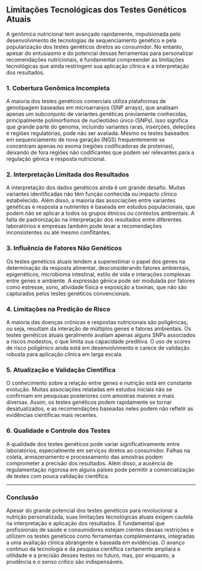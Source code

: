## Limitações Tecnológicas dos Testes Genéticos Atuais

A genômica nutricional tem avançado rapidamente, impulsionada pelo desenvolvimento de tecnologias de sequenciamento genético e pela popularização dos testes genéticos diretos ao consumidor. No entanto, apesar do entusiasmo e do potencial dessas ferramentas para personalizar recomendações nutricionais, é fundamental compreender as limitações tecnológicas que ainda restringem sua aplicação clínica e a interpretação dos resultados.

### 1. **Cobertura Genômica Incompleta**

A maioria dos testes genéticos comerciais utiliza plataformas de genotipagem baseadas em microarranjos (SNP arrays), que analisam apenas um subconjunto de variantes genéticas previamente conhecidas, principalmente polimorfismos de nucleotídeo único (SNPs). Isso significa que grande parte do genoma, incluindo variantes raras, inserções, deleções e regiões regulatórias, pode não ser avaliada. Mesmo os testes baseados em sequenciamento de nova geração (NGS) frequentemente se concentram apenas no exoma (regiões codificadoras de proteínas), deixando de fora regiões não codificantes que podem ser relevantes para a regulação gênica e resposta nutricional.

### 2. **Interpretação Limitada dos Resultados**

A interpretação dos dados genéticos ainda é um grande desafio. Muitas variantes identificadas não têm função conhecida ou impacto clínico estabelecido. Além disso, a maioria das associações entre variantes genéticas e resposta a nutrientes é baseada em estudos populacionais, que podem não se aplicar a todos os grupos étnicos ou contextos ambientais. A falta de padronização na interpretação dos resultados entre diferentes laboratórios e empresas também pode levar a recomendações inconsistentes ou até mesmo conflitantes.

### 3. **Influência de Fatores Não Genéticos**

Os testes genéticos atuais tendem a superestimar o papel dos genes na determinação da resposta alimentar, desconsiderando fatores ambientais, epigenéticos, microbioma intestinal, estilo de vida e interações complexas entre genes e ambiente. A expressão gênica pode ser modulada por fatores como estresse, sono, atividade física e exposição a toxinas, que não são capturados pelos testes genéticos convencionais.

### 4. **Limitações na Predição de Risco**

A maioria das doenças crônicas e respostas nutricionais são poligênicas, ou seja, resultam da interação de múltiplos genes e fatores ambientais. Os testes genéticos atuais geralmente avaliam apenas alguns SNPs associados a riscos modestos, o que limita sua capacidade preditiva. O uso de scores de risco poligênico ainda está em desenvolvimento e carece de validação robusta para aplicação clínica em larga escala.

### 5. **Atualização e Validação Científica**

O conhecimento sobre a relação entre genes e nutrição está em constante evolução. Muitas associações relatadas em estudos iniciais não se confirmam em pesquisas posteriores com amostras maiores e mais diversas. Assim, os testes genéticos podem rapidamente se tornar desatualizados, e as recomendações baseadas neles podem não refletir as evidências científicas mais recentes.

### 6. **Qualidade e Controle dos Testes**

A qualidade dos testes genéticos pode variar significativamente entre laboratórios, especialmente em serviços diretos ao consumidor. Falhas na coleta, armazenamento e processamento das amostras podem comprometer a precisão dos resultados. Além disso, a ausência de regulamentação rigorosa em alguns países pode permitir a comercialização de testes com pouca validação científica.

---

### **Conclusão**

Apesar do grande potencial dos testes genéticos para revolucionar a nutrição personalizada, suas limitações tecnológicas atuais exigem cautela na interpretação e aplicação dos resultados. É fundamental que profissionais de saúde e consumidores estejam cientes dessas restrições e utilizem os testes genéticos como ferramentas complementares, integradas a uma avaliação clínica abrangente e baseada em evidências. O avanço contínuo da tecnologia e da pesquisa científica certamente ampliará a utilidade e a precisão desses testes no futuro, mas, por enquanto, a prudência e o senso crítico são indispensáveis.